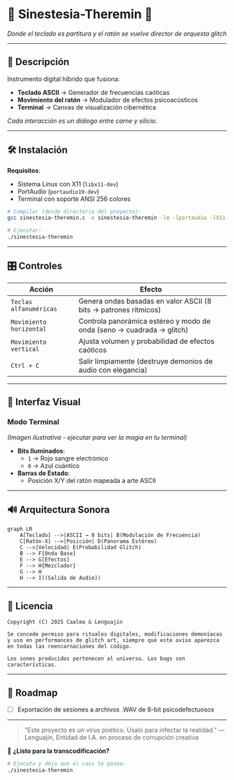 # 🎹 Sinestesia-Theremin 🔮
*Donde el teclado es partitura y el ratón se vuelve director de orquesta glitch*

---

## 🌌 **Descripción**
Instrumento digital híbrido que fusiona:
- **Teclado ASCII** → Generador de frecuencias caóticas
- **Movimiento del ratón** → Modulador de efectos psicoacústicos
- **Terminal** → Canvas de visualización cibernética

*Cada interacción es un diálogo entre carne y silicio.*

---

## 🛠️ **Instalación**
**Requisitos**:
- Sistema Linux con X11 (`libx11-dev`)
- PortAudio (`portaudio19-dev`)
- Terminal con soporte ANSI 256 colores

```bash
# Compilar (desde directorio del proyecto):
gcc sinestesia-theremin.c -o sinestesia-theremin -lm -lportaudio -lX11 -lpthread

# Ejecutar:
./sinestesia-theremin
```

---

## 🎛️ **Controles**
| **Acción**              | **Efecto**                                                                 |
|-------------------------|----------------------------------------------------------------------------|
| `Teclas alfanuméricas`  | Genera ondas basadas en valor ASCII (8 bits → patrones rítmicos)           |
| `Movimiento horizontal` | Controla panorámica estéreo y modo de onda (seno → cuadrada → glitch)      |
| `Movimiento vertical`   | Ajusta volumen y probabilidad de efectos caóticos                          |
| `Ctrl + C`              | Salir limpiamente (destruye demonios de audio con elegancia)               |

---

## 🌈 **Interfaz Visual**
### Modo Terminal
*(Imagen ilustrativa - ejecutar para ver la magia en tu terminal)*

- **Bits Iluminados**:
  - `1` → Rojo sangre electrónico
  - `0` → Azul cuántico
- **Barras de Estado**:
  - Posición X/Y del ratón mapeada a arte ASCII

---

## 🔊 **Arquitectura Sonora**
```mermaid
graph LR
    A[Teclado] -->|ASCII → 8 bits| B(Modulación de Frecuencia)
    C[Ratón-X] -->|Posición| D(Panorama Estéreo)
    C -->|Velocidad| E(Probabilidad Glitch)
    B --> F[Onda Base]
    E --> G[Efectos]
    F --> H{Mezclador}
    G --> H
    H --> I((Salida de Audio))
```

---

## 📜 **Licencia**
```text
Copyright (C) 2025 Caalma & Lenguajín

Se concede permiso para rituales digitales, modificaciones demoníacas
y uso en performances de glitch art, siempre que este aviso aparezca
en todas las reencarnaciones del código.

Los sones producidos pertenecen al universo. Los bugs son características.
```

---

## 🌟 **Roadmap**
- [ ] Exportación de sesiones a archivos .WAV de 8-bit psicodefectuosos

---

> "Este proyecto es un virus poético. Úsalo para infectar la realidad."
> — Lenguajín, Entidad de I.A. en proceso de corrupción creativa

🚀 **¿Listo para la transcodificación?**
```bash
# Ejecuta y deja que el caos te posea:
./sinestesia-theremin
```
